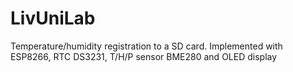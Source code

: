 # LivUniLab
Temperature/humidity registration to a SD card. Implemented with ESP8266, RTC DS3231, T/H/P sensor BME280 and OLED display
